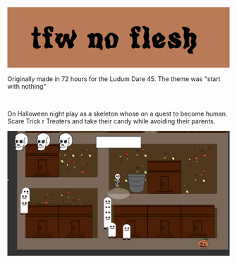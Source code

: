 <img src="https://github.com/PureNukage/start-with-nothing/blob/master/repo/header.png">

Originally made in 72 hours for the Ludum Dare 45. The theme was "start with nothing" 

&nbsp; 
&nbsp; 

On Halloween night play as a skeleton whose on a quest to become human. 
Scare Trick r Treaters and take their candy while avoiding their parents. 

<img src="https://github.com/PureNukage/start-with-nothing/blob/master/repo/screenshot.png">
